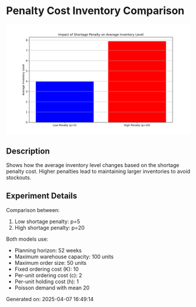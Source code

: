 # Penalty Cost Inventory Comparison

![Penalty Cost Inventory Comparison](./penalty_cost_inventory_comparison.png)

## Description

Shows how the average inventory level changes based on the shortage penalty cost. Higher penalties lead to maintaining larger inventories to avoid stockouts.

## Experiment Details


Comparison between:
1. Low shortage penalty: p=5
2. High shortage penalty: p=20

Both models use:
- Planning horizon: 52 weeks
- Maximum warehouse capacity: 100 units
- Maximum order size: 50 units
- Fixed ordering cost (K): 10
- Per-unit ordering cost (c): 2
- Per-unit holding cost (h): 1
- Poisson demand with mean 20


Generated on: 2025-04-07 16:49:14
